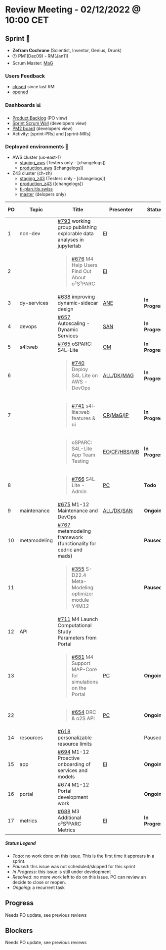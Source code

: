 # Review Meeting - 02/12/2022 @ 10:00 CET

## Sprint 🏃

- **Zefram Cochrane** (Scientist, Inventor, Genius, Drunk)
- 🕐 PM1(Dec09) - RM(Jan11)
- Scrum Master: [MaG]

### Users Feedback

- [closed](https://github.com/pulls?q=is%3Apr+archived%3Afalse+user%3AITISFoundation+closed%3A%3E2022-12-02) since last RM
- [opened](https://github.com/ITISFoundation/osparc-issues/issues?q=is%3Aissue+is%3Aopen+sort%3Areactions)

### Dashboards 📊

- [Product Backlog](https://github.com/orgs/ITISFoundation/projects/3) (PO view)
- [Sprint Scrum Wall](https://app.zenhub.com/workspaces/osparc---scrum-wall-5c9260f3d76ef51f6b0fe78d/board?repos=118596920,174557929,151701223,135289610,118910047,181836792,167586968) (developers view)
- [PM2 board](https://github.com/orgs/ITISFoundation/projects/9) (developers view)
- Activity: [sprint-PRs] and [sprint-MRs]

### Deployed environments 🚀

- AWS cluster (us-east-1)
  - [staging_aws](https://staging.osparc.io) (Testers only - [changelogs])
  - [production_aws](https://osparc.io) ([changelogs])
- Z43 cluster (ch-zh)
  - [staging_z43](http://osparc-staging.speag.com) (Testers only - [changelogs])
  - [production_z43](http://osparc.speag.com) ([changelogs])
  - [ti-plan.itis.swiss](http://ti-plan.itis.swiss)
  - [master](https://osparc-master.speag.com) (delopers only)


|PO|Topic|Title|Presenter|Status|Start-Time|Duration|
|--|--|--|--|--|--|--|
|1|non-dev|[#793] working group publishing explorable data analyses in jupyterlab|[EI]||10:35|1'|
|2||<blockquote>[#676] M4 Help Users Find Out About o²S²PARC</blockquote>|[EI]||10:36|1'|
|3|dy-services|[#638] improving dynamic-sidecar design|[ANE]|**In Progress**|10:37|5'|
|4|devops|[#657] Autoscaling - Dynamic Services|[SAN]|**In Progress**|10:42|5'|
|5|s4l:web|[#765] oSPARC: S4L-Lite|[OM]|**In Progress**|10:47|5'|
|6||<blockquote>[#740] Deploy S4L Lite on AWS - DevOps</blockquote>|[ALL]/[DK]/[MAG]|**In Progress**|10:52|4'|
|7||<blockquote>[#741] s4l-lite:web features & ui</blockquote>|[CR]/[MaG]/[IP]|**In Progress**|10:56|15'|
|||<blockquote> oSPARC: S4L-Lite App Team Testing</blockquote>|[EO]/[CF]/[HBS]/[MB]|**In Progress**|11:11| 5'|
|8||<blockquote>[#766] S4L Lite - Admin</blockquote>| [PC] |**Todo**|11:16| 3' |
|9|maintenance|[#675] M1-12 Maintenance and DevOps|[ALL]/[DK]/[SAN]|**Ongoing**|11:19|6'|
|10|metamodeling|[#767] metamodeling framework (functionality for cedric and mads)||**Paused**|11:25||
|11||<blockquote>[#355] S-D22.4 Meta-Modeling optimizer module Y4M12</blockquote>||**Paused**|||
|12|API|[#711] M4 Launch Computational Study Parameters from Portal|||||
|13||<blockquote>[#681] M4 Support MAP-Core for simulations on the Portal</blockquote>| [PC] |**Ongoing**|11:25| 2' |
|22||<blockquote>[#654] DRC & o2S API</blockquote>| [PC] |**Ongoing**|11:27| 2' |
|14|resources|[#618] personalizable resource limits||Paused|11:29||
|15|app|[#694] M1-12 Proactive onboarding of services and models|[EI]|**Ongoing**|11:29|2'|
|16|portal|[#674] M1-12 Portal development work||**Ongoing**|11:31||
|17|metrics|[#688] M3 Additional o²S²PARC Metrics|[EI]|**In Progress**|11:31|2'|


##### Status Legend

- _Todo_: no work done on this issue. This is the first time it apprears in a sprint.
- _Paused_: this issue was not scheduled/skipped for this sprint
- _In Progress_: this issue is still under development
- _Resolved_: no more work left to do on this issue. PO can review an decide to close or reopen.
- _Ongoing_: a recurrent task

[online]: http://status.osparc.io/
[operational]: https://git.speag.com/oSparc/e2e-testing/-/pipelines
[performant]: https://git.speag.com/oSparc/e2e-portal-testing/-/pipelines

## Progress

Needs PO update, see previous reviews

## Blockers

Needs PO update, see previous reviews

[#793]: https://github.com/ITISFoundation/osparc-issues/issues/793
[#676]: https://github.com/ITISFoundation/osparc-issues/issues/676
[#638]: https://github.com/ITISFoundation/osparc-issues/issues/638
[#657]: https://github.com/ITISFoundation/osparc-issues/issues/657
[#741]: https://github.com/ITISFoundation/osparc-issues/issues/741
[#740]: https://github.com/ITISFoundation/osparc-issues/issues/740
[#765]: https://github.com/ITISFoundation/osparc-issues/issues/765
[#766]: https://github.com/ITISFoundation/osparc-issues/issues/766
[#675]: https://github.com/ITISFoundation/osparc-issues/issues/675
[#767]: https://github.com/ITISFoundation/osparc-issues/issues/767
[#355]: https://github.com/ITISFoundation/osparc-issues/issues/355
[#711]: https://github.com/ITISFoundation/osparc-issues/issues/711
[#681]: https://github.com/ITISFoundation/osparc-issues/issues/681
[#618]: https://github.com/ITISFoundation/osparc-issues/issues/618
[#694]: https://github.com/ITISFoundation/osparc-issues/issues/694
[#674]: https://github.com/ITISFoundation/osparc-issues/issues/674
[#688]: https://github.com/ITISFoundation/osparc-issues/issues/688
[#654]: https://github.com/ITISFoundation/osparc-issues/issues/654


[ALL]:https://github.com/Surfict
[ANE]:https://github.com/GitHK
[BL]:https://github.com/dyollb
[CR]:https://github.com/colinRawlings
[DK]:https://github.com/mrnicegyu11
[EI]:https://github.com/elisabettai
[IP]:https://github.com/ignapas
[MaG]:https://github.com/mguidon
[OM]:https://github.com/odeimaiz
[PC]:https://github.com/pcrespov
[SAN]:https://github.com/sanderegg
[EO]:https://github.com/eofli
[MB]:https://github.com/BouldiMelina
[CF]:https://github.com/cosfor1
[HBS]:https://github.com/habz-bs
